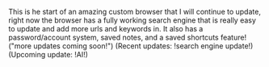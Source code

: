 This is he start of an amazing custom browser that I will continue to update, right now the browser has a fully working search engine that is really easy to update and add more urls and keywords in. It also has a password/account system, saved notes, and a saved shortcuts feature!
("more updates coming soon!")
(Recent updates: !search engine update!) 
(Upcoming update: !AI!) 

